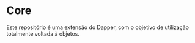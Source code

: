 # Core
Este repositório é uma extensão do Dapper, com o objetivo de utilização totalmente voltada à objetos.
